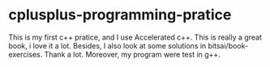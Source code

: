 # cplusplus-programming-pratice
This is my first c++ pratice, and I use Accelerated c++. This is really a great book, i love it a lot.
Besides, I also look at some solutions in bitsai/book-exercises. Thank a lot.
Moreover, my program were test in g++.
